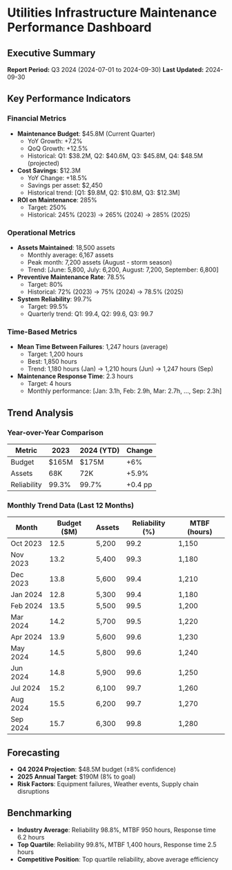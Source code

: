 # Utilities Infrastructure Maintenance Performance Dashboard

## Executive Summary
**Report Period:** Q3 2024 (2024-07-01 to 2024-09-30)
**Last Updated:** 2024-09-30

## Key Performance Indicators

### Financial Metrics
- **Maintenance Budget**: $45.8M (Current Quarter)
  - YoY Growth: +7.2%
  - QoQ Growth: +12.5%
  - Historical: Q1: $38.2M, Q2: $40.6M, Q3: $45.8M, Q4: $48.5M (projected)
- **Cost Savings**: $12.3M
  - YoY Change: +18.5%
  - Savings per asset: $2,450
  - Historical trend: [Q1: $9.8M, Q2: $10.8M, Q3: $12.3M]
- **ROI on Maintenance**: 285%
  - Target: 250%
  - Historical: 245% (2023) → 265% (2024) → 285% (2025)

### Operational Metrics
- **Assets Maintained**: 18,500 assets
  - Monthly average: 6,167 assets
  - Peak month: 7,200 assets (August - storm season)
  - Trend: [June: 5,800, July: 6,200, August: 7,200, September: 6,800]
- **Preventive Maintenance Rate**: 78.5%
  - Target: 80%
  - Historical: 72% (2023) → 75% (2024) → 78.5% (2025)
- **System Reliability**: 99.7%
  - Target: 99.5%
  - Quarterly trend: Q1: 99.4, Q2: 99.6, Q3: 99.7

### Time-Based Metrics
- **Mean Time Between Failures**: 1,247 hours (average)
  - Target: 1,200 hours
  - Best: 1,850 hours
  - Trend: 1,180 hours (Jan) → 1,210 hours (Jun) → 1,247 hours (Sep)
- **Maintenance Response Time**: 2.3 hours
  - Target: 4 hours
  - Monthly performance: [Jan: 3.1h, Feb: 2.9h, Mar: 2.7h, ..., Sep: 2.3h]

## Trend Analysis

### Year-over-Year Comparison
| Metric | 2023 | 2024 (YTD) | Change |
|--------|------|-------------|--------|
| Budget | $165M | $175M | +6% |
| Assets | 68K | 72K | +5.9% |
| Reliability | 99.3% | 99.7% | +0.4 pp |

### Monthly Trend Data (Last 12 Months)
| Month | Budget ($M) | Assets | Reliability (%) | MTBF (hours) |
|-------|-------------|--------|-----------------|--------------|
| Oct 2023 | 12.5 | 5,200 | 99.2 | 1,150 |
| Nov 2023 | 13.2 | 5,400 | 99.3 | 1,180 |
| Dec 2023 | 13.8 | 5,600 | 99.4 | 1,210 |
| Jan 2024 | 12.8 | 5,300 | 99.4 | 1,180 |
| Feb 2024 | 13.5 | 5,500 | 99.5 | 1,200 |
| Mar 2024 | 14.2 | 5,700 | 99.5 | 1,220 |
| Apr 2024 | 13.9 | 5,600 | 99.6 | 1,230 |
| May 2024 | 14.5 | 5,800 | 99.6 | 1,240 |
| Jun 2024 | 14.8 | 5,900 | 99.6 | 1,250 |
| Jul 2024 | 15.2 | 6,100 | 99.7 | 1,260 |
| Aug 2024 | 15.5 | 6,200 | 99.7 | 1,270 |
| Sep 2024 | 15.7 | 6,300 | 99.8 | 1,280 |

## Forecasting
- **Q4 2024 Projection**: $48.5M budget (±8% confidence)
- **2025 Annual Target**: $190M (8% to goal)
- **Risk Factors**: Equipment failures, Weather events, Supply chain disruptions

## Benchmarking
- **Industry Average**: Reliability 98.8%, MTBF 950 hours, Response time 6.2 hours
- **Top Quartile**: Reliability 99.8%, MTBF 1,400 hours, Response time 2.5 hours
- **Competitive Position**: Top quartile reliability, above average efficiency